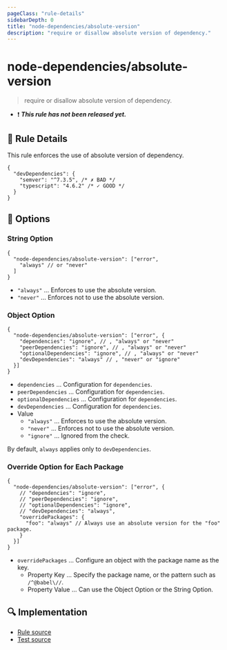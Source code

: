 ```yaml
---
pageClass: "rule-details"
sidebarDepth: 0
title: "node-dependencies/absolute-version"
description: "require or disallow absolute version of dependency."
---
```

# node-dependencies/absolute-version

> require or disallow absolute version of dependency.

- :exclamation: <badge text="This rule has not been released yet." vertical="middle" type="error"> ***This rule has not been released yet.*** </badge>

## :book: Rule Details

This rule enforces the use of absolute version of dependency.

```json5
{
  "devDependencies": {
    "semver": "^7.3.5", /* ✗ BAD */
    "typescript": "4.6.2" /* ✓ GOOD */
  }
}
```

## :wrench: Options

### String Option

```json5
{
  "node-dependencies/absolute-version": ["error",
    "always" // or "never"
  ]
}
```

- `"always"` ... Enforces to use the absolute version.
- `"never"` ... Enforces not to use the absolute version.

### Object Option

```json5
{
  "node-dependencies/absolute-version": ["error", {
    "dependencies": "ignore", // , "always" or "never"
    "peerDependencies": "ignore", // , "always" or "never"
    "optionalDependencies": "ignore", // , "always" or "never"
    "devDependencies": "always" // , "never" or "ignore"
  }]
}
```

- `dependencies` ... Configuration for `dependencies`.
- `peerDependencies` ... Configuration for `dependencies`.
- `optionalDependencies` ... Configuration for `dependencies`.
- `devDependencies` ... Configuration for `dependencies`.
- Value
  - `"always"` ... Enforces to use the absolute version.
  - `"never"` ... Enforces not to use the absolute version.
  - `"ignore"` ... Ignored from the check.

By default, `always` applies only to `devDependencies`.

### Override Option for Each Package

```json5
{
  "node-dependencies/absolute-version": ["error", {
    // "dependencies": "ignore",
    // "peerDependencies": "ignore",
    // "optionalDependencies": "ignore",
    // "devDependencies": "always",
    "overridePackages": {
      "foo": "always" // Always use an absolute version for the "foo" package.
    }
  }]
}
```

- `overridePackages` ... Configure an object with the package name as the key.
  - Property Key ... Specify the package name, or the pattern such as `/^@babel\//`.
  - Property Value ... Can use the Object Option or the String Option.

## :mag: Implementation

- [Rule source](https://github.com/ota-meshi/eslint-plugin-node-dependencies/blob/main/lib/rules/absolute-version.ts)
- [Test source](https://github.com/ota-meshi/eslint-plugin-node-dependencies/blob/main/tests/lib/rules/absolute-version.ts)
